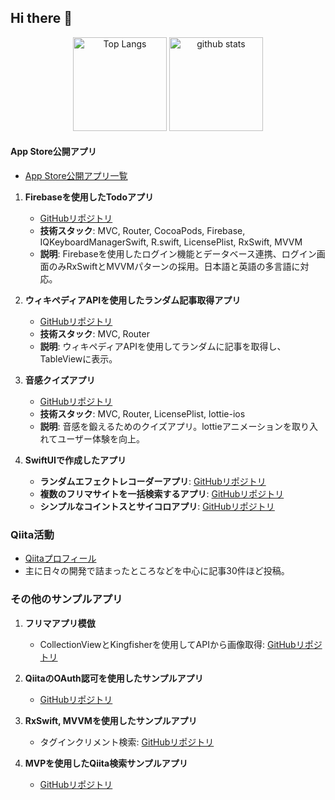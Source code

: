 ## Hi there 👋

<p align="center"> 
  <img alt="Top Langs" height="150px" src="https://github-readme-stats.vercel.app/api/top-langs?username=kabikira&show_icons=true&locale=en&layout=compact" alt=“kabikira” />
  <img alt="github stats" height="150px" src="https://github-readme-stats.vercel.app/api?username=kabikira&show_icons=true&locale=en" alt="kabikira" />
</p>

#### App Store公開アプリ
- [App Store公開アプリ一覧](https://apps.apple.com/jp/developer/takumi-imai/id1656337597)

1. **Firebaseを使用したTodoアプリ**
   - [GitHubリポジトリ](https://github.com/kabikira/TodoListApp/blob/develop/README.md)
   - **技術スタック**: MVC, Router, CocoaPods, Firebase, IQKeyboardManagerSwift, R.swift, LicensePlist, RxSwift, MVVM
   - **説明**: Firebaseを使用したログイン機能とデータベース連携、ログイン画面のみRxSwiftとMVVMパターンの採用。日本語と英語の多言語に対応。

2. **ウィキペディアAPIを使用したランダム記事取得アプリ**
   - [GitHubリポジトリ](https://github.com/kabikira/TodoListApp/blob/develop/README.md)
   - **技術スタック**: MVC, Router
   - **説明**: ウィキペディアAPIを使用してランダムに記事を取得し、TableViewに表示。

3. **音感クイズアプリ**
   - [GitHubリポジトリ](https://github.com/kabikira/SoundQuiz)
   - **技術スタック**: MVC, Router, LicensePlist, lottie-ios
   - **説明**: 音感を鍛えるためのクイズアプリ。lottieアニメーションを取り入れてユーザー体験を向上。

4. **SwiftUIで作成したアプリ**
   - **ランダムエフェクトレコーダーアプリ**: [GitHubリポジトリ](https://github.com/kabikira/RandomEffectRecorder-main)
   - **複数のフリマサイトを一括検索するアプリ**: [GitHubリポジトリ](https://github.com/kabikira/FleaMarketSearch)
   - **シンプルなコイントスとサイコロアプリ**: [GitHubリポジトリ](https://github.com/kabikira/CoinAndDice)

### Qiita活動
- [Qiitaプロフィール](https://qiita.com/Imael)
- 主に日々の開発で詰まったところなどを中心に記事30件ほど投稿。

### その他のサンプルアプリ
1. **フリマアプリ模倣**
   - CollectionViewとKingfisherを使用してAPIから画像取得: [GitHubリポジトリ](https://github.com/kabikira/FleaMarketApp)

2. **QiitaのOAuth認可を使用したサンプルアプリ**
   - [GitHubリポジトリ](https://github.com/kabikira/OAuthQiita)

3. **RxSwift, MVVMを使用したサンプルアプリ**
   - タグインクリメント検索: [GitHubリポジトリ](https://github.com/kabikira/QiitaMVVM)

4. **MVPを使用したQiita検索サンプルアプリ**
   - [GitHubリポジトリ](https://github.com/kabikira/QiitaExplorer)



<!--
**kabikira/kabikira** is a ✨ _special_ ✨ repository because its `README.md` (this file) appears on your GitHub profile.

Here are some ideas to get you started:

- 🔭 I’m currently working on ...
- 🌱 I’m currently learning ...
- 👯 I’m looking to collaborate on ...
- 🤔 I’m looking for help with ...
- 💬 Ask me about ...
- 📫 How to reach me: ...
- 😄 Pronouns: ...
- ⚡ Fun fact: ...
-->

